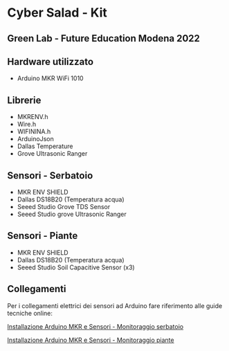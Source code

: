 # Cyber Salad - Kit
## Green Lab - Future Education Modena 2022

## Hardware utilizzato
- Arduino MKR WiFi 1010

## Librerie
- MKRENV.h
- Wire.h
- WIFININA.h
- ArduinoJson
- Dallas Temperature
- Grove Ultrasonic Ranger

## Sensori - Serbatoio
- MKR ENV SHIELD
- Dallas DS18B20 (Temperatura acqua)
- Seeed Studio Grove TDS Sensor
- Seeed Studio grove Ultrasonic Ranger

## Sensori - Piante
- MKR ENV SHIELD
- Dallas DS18B20 (Temperatura acqua)
- Seeed Studio Soil Capacitive Sensor (x3)

## Collegamenti
Per i collegamenti elettrici dei sensori ad Arduino fare riferimento alle guide tecniche online:

[Installazione Arduino MKR e Sensori - Monitoraggio serbatoio](https://sites.google.com/fem.digital/guide-kit-edu-green/cyber-salad-installazione-arduino-serbatoio)

[Installazione Arduino MKR e Sensori - Monitoraggio piante](https://sites.google.com/fem.digital/guide-kit-edu-green/cyber-salad-installazione-arduino-piante)


